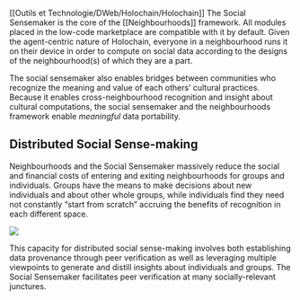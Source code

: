 [[Outils et Technologie/DWeb/Holochain/Holochain]]
The Social Sensemaker is the core of the [[Neighbourhoods]] framework. All modules placed in the low-code marketplace are compatible with it by default. Given the agent-centric nature of Holochain, everyone in a neighbourhood runs it on their device in order to compute on social data according to the designs of the neighbourhood(s) of which they are a part.

The social sensemaker also enables bridges between communities who recognize the meaning and value of each others’ cultural practices. Because it enables cross-neighbourhood recognition and insight about cultural computations, the social sensemaker and the neighbourhoods framework enable _meaningful_ data portability.

## Distributed Social Sense-making

Neighbourhoods and the Social Sensemaker massively reduce the social and financial costs of entering and exiting neighbourhoods for groups and individuals. Groups have the means to make decisions about new individuals and about other whole groups, while individuals find they need not constantly “start from scratch” accruing the benefits of recognition in each different space.

![](https://3705066378-files.gitbook.io/~/files/v0/b/gitbook-x-prod.appspot.com/o/spaces%2FfckgFrEudwy4KM9YPtrh%2Fuploads%2FxaO38lFApovcvI8a0rsN%2FReputation%20Architecture(3).jpg?alt=media&token=10605a74-55fd-4867-ac32-44aae5033e1c)

This capacity for distributed social sense-making involves both establishing data provenance through peer verification as well as leveraging multiple viewpoints to generate and distill insights about individuals and groups. The Social Sensemaker facilitates peer verification at many socially-relevant junctures.